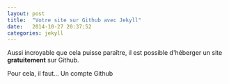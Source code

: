 ```yaml
---
layout: post
title:  "Votre site sur Github avec Jekyll"
date:   2014-10-27 20:37:52
categories: jekyll
---
```


Aussi incroyable que cela puisse paraître, il est possible d'héberger un site **gratuitement** sur Github.

Pour cela, il faut... Un compte Github
